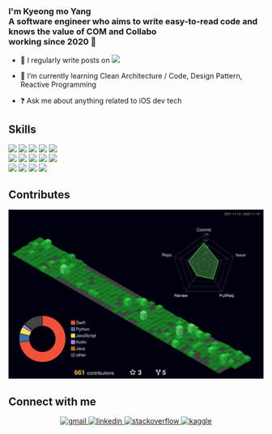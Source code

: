 ### <div align="left"> I'm Kyeong mo Yang <br> A software engineer who aims to write easy-to-read code and knows the value of COM and Collabo <br> working since 2020 🚀 </div>  

- 📝 I regularly write posts on [<img src="https://img.shields.io/badge/Meidum-000000?style=flat-square&logo=Medium&logoColor=white"/></a>](https://gaeng2y.medium.com)
 
- 🌱 I’m currently learning Clean Architecture / Code, Design Pattern, Reactive Programming

- ❓ Ask me about anything related to iOS dev tech   

## Skills
<p dir="auto">
<img src="https://img.shields.io/badge/iOS-000000?style=flat-square&logo=iOS&logoColor=white"/></a>
<img src="https://img.shields.io/badge/Swift-F05138?style=flat-square&logo=Swift&logoColor=white"/></a>
<img src="https://img.shields.io/badge/Objective C-000000?style=flat-square&logo=Apple&logoColor=white"/></a>
<img src="https://img.shields.io/badge/Xcode-147EFB?style=flat-square&logo=Xcode&logoColor=white"/></a>
<img src="https://img.shields.io/badge/ReactiveX-B7178C?style=flat-square&logo=ReactiveX&logoColor=white"/></a>
<br>
<img src="https://img.shields.io/badge/Git-F05032?style=flat-square&logo=Git&logoColor=white"/></a>
<img src="https://img.shields.io/badge/Firebase-FFCA28?style=flat-square&logo=Firebase&logoColor=white"/></a>
<img src="https://img.shields.io/badge/Jira-0052CC?style=flat-square&logo=Jira&logoColor=white"/></a>
<img src="https://img.shields.io/badge/Jenkins-D24939?style=flat-square&logo=Jenkins&logoColor=white"/></a>
<img src="https://img.shields.io/badge/Fastlane-00F200?style=flat-square&logo=Fastlane&logoColor=white"/></a>
<br/>
<img src="https://img.shields.io/badge/Python-3776AB?style=flat-square&logo=Python&logoColor=white"/></a>
<img src="https://img.shields.io/badge/R-276DC3?style=flat-square&logo=R&logoColor=white"/></a>
<img src="https://img.shields.io/badge/Tableau-E97627?style=flat-square&logo=Tableau&logoColor=white"/></a>
<img src="https://img.shields.io/badge/Figma-F24E1E?style=flat-square&logo=Figma&logoColor=white"/></a>

<br/>

## Contributes

![](./profile-3d-contrib/profile-night-green.svg)

## Connect with me  
<div align="center">
<a href="mailto:gaeng1107@gmail.com" target="_blank">
<img src=https://img.shields.io/badge/gmail-%23EA4335.svg?&style=for-the-badge&logo=gmail&logoColor=white alt=gmail style="margin-bottom: 5px;" />
</a>
<a href="https://linkedin.com/in/g4eng" target="_blank">
<img src=https://img.shields.io/badge/linkedin-%231E77B5.svg?&style=for-the-badge&logo=linkedin&logoColor=white alt=linkedin style="margin-bottom: 5px;" />
</a>
<a href="https://stackoverflow.com/users/12522572/kyleyang" target="_blank">
<img src=https://img.shields.io/badge/stackoverflow-%23F28032.svg?&style=for-the-badge&logo=stackoverflow&logoColor=white alt=stackoverflow style="margin-bottom: 5px;" />
</a>
<a href="https://www.kaggle.com/kylemoyang" target="_blank">
<img src=https://img.shields.io/badge/kaggle-%2344BAE8.svg?&style=for-the-badge&logo=kaggle&logoColor=white alt=kaggle style="margin-bottom: 5px;" />
</a>  
</div>  
